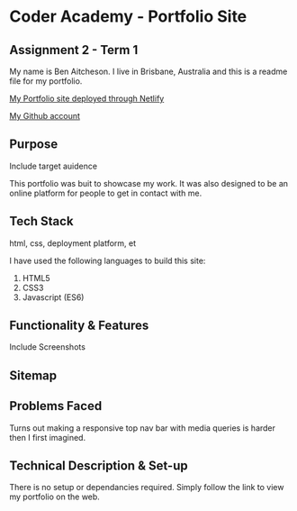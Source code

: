# Coder Academy - Portfolio Site
## Assignment 2 - Term 1

My name is Ben Aitcheson. I live in Brisbane, Australia and this is a readme file for my portfolio. 

[My Portfolio site deployed through Netlify][1]

[My Github account][2]

## Purpose
Include target auidence

This portfolio was buit to showcase my work. It was also designed to be an online platform for people to get in contact with me.

## Tech Stack
html, css, deployment platform, et

I have used the following languages to build this site:
1. HTML5
2. CSS3
3. Javascript (ES6)


## Functionality & Features
Include Screenshots


## Sitemap



## Problems Faced

Turns out making a responsive top nav bar with media queries is harder then I first imagined.


## Technical Description & Set-up

There is no setup or dependancies required. Simply follow the link to view my portfolio on the web.





[1]: https://priceless-jackson-e53021.netlify.app/
[2]: https://github.com/benaitcheson
